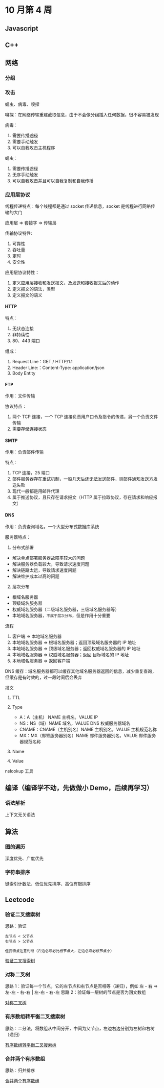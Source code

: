 # 10 月第 4 周

## Javascript

## C++

## 网络

### 分组

### 攻击

蠕虫、病毒、嗅探

嗅探：在网络传输重建截取信息，由于不会像分组插入任何数据，很不容易被发现

病毒：

1. 需要传播途径
2. 需要手动触发
3. 可以自我攻击主机程序

蠕虫：

1. 需要传播途径
2. 无序手动触发
3. 可以自我攻击并且可以自我复制和自我传播

### 应用层协议

线程传递特点：每个线程都是通过 socket 传递信息，socket 是线程进行网络传输的大门

应用层 => 套接字 => 传输层

传输协议特性:

1. 可靠性
2. 吞吐量
3. 定时
4. 安全性

应用层协议特性：

1. 定义应用层接收和发送报文，及发送和接收报文后的动作
2. 定义报文的语法，类型
3. 定义报文的语义

#### HTTP

特点：

1. 无状态连接
2. 非持续性
3. 80、443 端口

组成：

1. Request Line：GET / HTTP/1.1
2. Header Line:：Content-Type: application/json
3. Body Entity

#### FTP

作用：文件传输

协议特点：

1. 两个 TCP 连接，一个 TCP 连接负责用户口令及指令的传递，另一个负责文件传输
2. 需要存储连接状态

#### SMTP

作用：负责邮件传输

特点：

1. TCP 连接，25 端口
2. 邮件服务器存在重试机制，一般几天后还无法发送邮件，则邮件通知发送方发送失败
3. 现代一般都是用邮件代理
4. 属于推送协议，且只存在请求报文（HTTP 属于拉取协议，存在请求和响应报文）

#### DNS

作用：负责查询域名，一个大型分布式数据库系统

服务器特点：

1. 分布式部署

- 解决单点部署服务器故障率较大的问题
- 解决服务器负载较大，导致请求速度问题
- 解决链路太远，导致请求速度问题
- 解决维护成本过高的问题

2. 层次分布

- 根域名服务器
- 顶级域名服务器
- 权威域名服务器（二级域名服务器，三级域名服务器等）
- 本地域名服务器，`不属于层次分布`，但是作用十分重要

流程

1. 客户端 => 本地域名服务器
2. 本地域名服务器 => 根域名服务器；返回顶级域名服务器的 IP 地址
3. 本地域名服务器 => 顶级域名服务器；返回权威域名服务器的 IP 地址
4. 本地域名服务器 => 权威域名服务器；返回 目标域名的 IP 地址
5. 本地域名服务器 => 返回客户端

DNS 缓存：域名服务器都可以缓存其他域名服务器返回的信息，减少重复查询，但缓存是有时效的，过一段时间后会丢弃

报文

1. TTL
2. Type

   - A：A（主机） NAME 主机名，VALUE IP
   - NS：NS（域）NAME 域名，VALUE DNS 权威服务器域名
   - CNAME：CNAME（主机别名）NAME 主机别名，VALUE 主机规范名称
   - MX：MX（邮寄服务器别名）NAME 邮件服务器别名，VALUE 邮件服务器规范名称

3. Name
4. Value

nslookup 工具

## 编译（编译学不动，先做做小 Demo，后续再学习）

### 语法解析

上下文无关语法

## 算法

### 图的遍历

深度优先、广度优先

### 字符串排序

键索引计数法、低位优先排序、高位有限排序

## Leetcode

### 验证二叉搜索树

思路：验证

```
左节点 < 父节点
右节点 > 父节点

但要特点注意判断（右边必须必比根节点大，左边必须必根节点小）
```

[验证二叉搜索树](https://leetcode-cn.com/problems/validate-binary-search-tree/)

### 对称二叉树

思路 1：验证每一个节点，它的左节点和右节点是否相等（递归），例如 左 - 右 => 左-左 - 右-右 | 左-右 - 右-左
思路 2：验证每一层树的节点是否为回文数组

[对称二叉树](https://leetcode-cn.com/problems/symmetric-tree/submissions/)

### 有序数组转平衡二叉搜索树

思路：二分法，将数组从中间分开，中间为父节点，左边右边分别为左树和右树（递归）

[有序数组转平衡二叉搜索树](https://leetcode-cn.com/problems/convert-sorted-array-to-binary-search-tree/solution/)

### 合并两个有序数组

思路：归并排序

[合并两个有序数组](https://leetcode-cn.com/problems/merge-sorted-array/solution/he-bing-liang-ge-you-xu-shu-zu-by-leetcode/)
